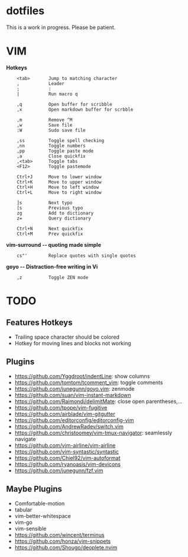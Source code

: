 # dotfiles

This is a work in progress. Please be patient.

# VIM

**Hotkeys**

        <tab>       Jump to matching character
        ,           Leader
        ;           :
        |           Run macro q

        ,q          Open buffer for scribble
        ,x          Open markdown buffer for scrbble

        ,m          Remove ^M
        ,w          Save file
        :W          Sudo save file

        ,ss         Toggle spell checking
        ,nn         Toggle numbers
        ,pp         Toggle paste mode
        ,a          Close quickfix
        ,<tab>      Toggle tabs
        <F12>       Toggle pastemode

        Ctrl+J      Move to lower window
        Ctrl+K      Move to upper window
        Ctrl+H      Move to left window
        Ctrl+L      Move to right window

        ]s          Next typo
        [s          Previous typo
        zg          Add to dictionary
        z=          Query dictionary

        Ctrl+N      Next quickfix
        Ctrl+M      Prev quickfix

**vim-surround -- quoting made simple**

        cs"'        Replace quotes with single quotes


**goyo -- Distraction-free writing in Vi**

        ,z          Toggle ZEN mode

# TODO

## Features Hotkeys

* Trailing space character should be colored
* Hotkey for moving lines and blocks not working

## Plugins

* https://github.com/Yggdroot/indentLine: show columns
* https://github.com/tomtom/tcomment_vim: toggle comments
* https://github.com/junegunn/goyo.vim: zenmode
* https://github.com/suan/vim-instant-markdown
* https://github.com/Raimondi/delimitMate: close open parentheses,...
* https://github.com/tpope/vim-fugitive
* https://github.com/airblade/vim-gitgutter
* https://github.com/editorconfig/editorconfig-vim
* https://github.com/AndrewRadev/switch.vim
* https://github.com/christoomey/vim-tmux-navigator: seamlessly navigate
* https://github.com/vim-airline/vim-airline
* https://github.com/vim-syntastic/syntastic
* https://github.com/Chiel92/vim-autoformat
* https://github.com/ryanoasis/vim-devicons
* https://github.com/junegunn/fzf.vim

## Maybe Plugins
* Comfortable-motion
* tabular
* vim-better-whitespace
* vim-go
* vim-sensible
* https://github.com/wincent/terminus
* https://github.com/honza/vim-snippets
* https://github.com/Shougo/deoplete.nvim
